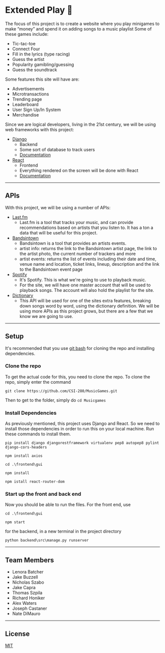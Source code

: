 # Extended Play :musical_note:
The focus of this project is to create a website where you play minigames to make “money” and spend it on adding songs to a music playlist
Some of these games include:    
   * Tic-tac-toe
   * Connect Four
   * Fill in the lyrics (type racing)
   * Guess the artist
   * Popularity gamibling/guessing
   * Guess the soundtrack

Some features this site will have are:
   * Advertisements
   * Microtransactions
   * Trending page
   * Leaderboard
   * User Sign Up/In System
   * Merchandise

Since we are logical developers, living in the 21st century, we will be using web frameworks with this project:
   * [Django](https://www.djangoproject.com/)
       * Backend
        * Some sort of database to track users
        * [Documentation](https://docs.djangoproject.com/en/3.0/intro/install/)
   * [React](https://reactjs.org/)
        * Frontend
        * Everything rendered on the screen will be done with React
        * [Documentation](https://github.com/facebook/react)

- - - -

## APIs
With this project, we will be using a number of APIs:
   * [Last.fm](https://www.last.fm/api/)
       * Last.fm is a tool that tracks your music, and can provide recommendations based on artists that you listen to. It has a ton a data that will be useful for this project.
   * [Bandsintown](https://app.swaggerhub.com/apis/Bandsintown/PublicAPI/3.0.0#/)
        * Bandsintown is a tool that provides an artists events.
        * artist info: returns the link to the Bandsintown artist page, the link to the artist photo, the current number of trackers and more
        * artist events: returns the list of events including their date and time, venue name and location, ticket links, lineup, description and the link to the Bandsintown event page
   * [Spotify](https://developer.spotify.com/documentation/web-api/)
        * It's Spotify. This is what we're going to use to playback music.
        * For the site, we will have one master account that will be used to playback songs. The account will also hold the playlist for the site.
   * [Dictionary](https://dictionaryapi.com/)
        * This API will be used for one of the sites extra features, breaking down songs word by word, using the dictionary definition.
We will be using more APIs as this project grows, but there are a few that we know we are going to use.

- - - -

## Setup
It's recommended that you use [git bash](https://gitforwindows.org/) for cloning the repo and installing dependencies.
### Clone the repo
To get the actual code for this, you need to clone the repo.  To clone the repo, simply enter the command 

`git clone https://github.com/CSI-280/MusicGames.git`

Then to get to the folder, simply do `cd Musicgames`
### Install Dependencies
As previously mentioned, this project uses Django and React. So we need to install those dependencies in order to run this on your local machine.
Run these commands to install them.

`pip install django djangorestframework virtualenv pep8 autopep8 pylint django-cors-headers`

`npm install axios`

`cd .\frontend\gui`

`npm install`

`npm istall react-router-dom`

### Start up the front and back end
Now you should be able to run the files.
For the front end, use 

`cd .\frontend\gui`

`npm start`

for the backend, in a new terminal in the project directory

`python backend\src\manage.py runserver`

- - - -

## Team Members
   * Lenora Batcher
   * Jake Buzzell
   * Nicholas Szabo
   * Jake Capra
   * Thomas Szpila
   * Richard Honiker
   * Alex Waters
   * Joseph Castaner
   * Nate DiMauro

- - - -

## License
[MIT](https://choosealicense.com/licenses/mit/)

    

